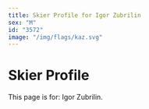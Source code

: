 ```yaml
---
title: Skier Profile for Igor Zubrilin
sex: "M"
id: "3572"
image: "/img/flags/kaz.svg" 
---
```


# Skier Profile

This page is for: Igor Zubrilin.
    